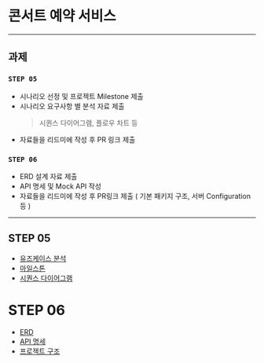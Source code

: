 # 콘서트 예약 서비스

--- 
## 과제
### **`STEP 05`**
- 시나리오 선정 및 프로젝트 Milestone 제출
- 시나리오 요구사항 별 분석 자료 제출
  > 시퀀스 다이어그램, 플로우 차트 등
- 자료들을 리드미에 작성 후 PR 링크 제출

### **`STEP 06`**
- ERD 설계 자료 제출
- API 명세 및 Mock API 작성
- 자료들을 리드미에 작성 후 PR링크 제출 ( 기본 패키지 구조, 서버 Configuration 등 )

---

## STEP 05
- [유즈케이스 분석](https://xmind.ai/share/Su2VagJq?xid=nIqEcML4)
- [마일스톤](https://github.com/users/hyojin202406/projects/1)
- [시퀀스 다이어그램](https://github.com/hyojin202406/hanghae-concert/blob/main/docs/sequence_diagram.md)

# STEP 06
- [ERD](https://github.com/hyojin202406/hanghae-concert/blob/main/docs/ERD.md)
- [API 명세](https://github.com/hyojin202406/hanghae-concert/blob/main/docs/API.md)
- [프로젝트 구조](https://github.com/hyojin202406/hanghae-concert/blob/main/docs/Project_configuration.md)